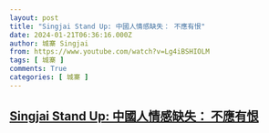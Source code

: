 ```yaml
---
layout: post
title: "Singjai Stand Up: 中國人情感缺失： 不應有恨"
date: 2024-01-21T06:36:16.000Z
author: 城寨 Singjai
from: https://www.youtube.com/watch?v=Lg4iBSHIOLM
tags: [ 城寨 ]
comments: True
categories: [ 城寨 ]
---
```

<!--1705818976000-->
[Singjai Stand Up: 中國人情感缺失： 不應有恨](https://www.youtube.com/watch?v=Lg4iBSHIOLM)
------

<div>

</div>
